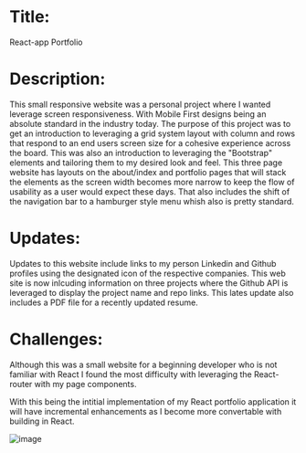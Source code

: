 # Title:

React-app Portfolio

# Description:

This small responsive website was a personal project where I wanted leverage screen responsiveness. With Mobile First designs being an absolute standard in the industry today. The purpose of this project was to get an introduction to leveraging a grid system layout with column and rows that respond to an end users screen size for a cohesive experience across the board. This was also an introduction to leveraging the "Bootstrap" elements and tailoring them to my desired look and feel. This three page website has layouts on the about/index and portfolio pages that will stack the elements as the screen width becomes more narrow to keep the flow of usability as a user would expect these days. That also includes the shift of the navigation bar to a hamburger style menu whish also is pretty standard.

# Updates:

Updates to this website include links to my person Linkedin and Github profiles using the designated icon of the respective companies. This web site is now inlcuding information on three projects where the Github API is leveraged to display the project name and repo links. This lates update also includes a PDF file for a recently updated resume.

# Challenges:

Although this was a small website for a beginning developer who is not familiar with React I found the most difficulty with leveraging the React-router with my page components.

With this being the intitial implementation of my React portfolio application it will have incremental enhancements as I become more convertable with building in React.

![image](https://user-images.githubusercontent.com/69283624/109732507-8acf4c80-7b7a-11eb-9f66-7b449d4998e4.png)
